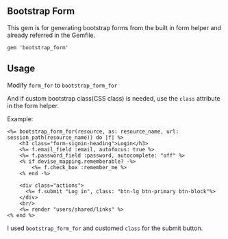 ## Bootstrap Form

This gem is for generating bootstrap forms from the built in form helper and  already referred in the Gemfile.

`gem 'bootstrap_form'`

## Usage

Modify `form_for` to `bootstrap_form_for`

And if custom bootstrap class(CSS class) is needed, use the `class` attribute in the form helper.

Example:

```
<%= bootstrap_form_for(resource, as: resource_name, url: session_path(resource_name)) do |f| %>
    <h3 class="form-signin-heading">Login</h3>
    <%= f.email_field :email, autofocus: true %>
    <%= f.password_field :password, autocomplete: "off" %>
    <% if devise_mapping.rememberable? -%>
        <%= f.check_box :remember_me %>
    <% end -%>

    <div class="actions">
      <%= f.submit "Log in", class: "btn-lg btn-primary btn-block"%>
    </div>
    <br/>
    <%= render "users/shared/links" %>
<% end %>
```
I used `bootstrap_form_for` and customed `class` for the submit button.
